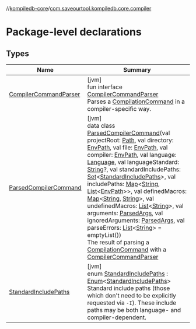 //[kompiledb-core](../../index.md)/[com.saveourtool.kompiledb.core.compiler](index.md)

# Package-level declarations

## Types

| Name | Summary |
|---|---|
| [CompilerCommandParser](-compiler-command-parser/index.md) | [jvm]<br>fun interface [CompilerCommandParser](-compiler-command-parser/index.md)<br>Parses a [CompilationCommand](../com.saveourtool.kompiledb.core/-compilation-command/index.md) in a compiler-specific way. |
| [ParsedCompilerCommand](-parsed-compiler-command/index.md) | [jvm]<br>data class [ParsedCompilerCommand](-parsed-compiler-command/index.md)(val projectRoot: [Path](https://docs.oracle.com/javase/8/docs/api/java/nio/file/Path.html), val directory: [EnvPath](../com.saveourtool.kompiledb.core/-env-path/index.md), val file: [EnvPath](../com.saveourtool.kompiledb.core/-env-path/index.md), val compiler: [EnvPath](../com.saveourtool.kompiledb.core/-env-path/index.md), val language: [Language](../com.saveourtool.kompiledb.core.lang/-language/index.md), val languageStandard: [String](https://kotlinlang.org/api/latest/jvm/stdlib/kotlin/-string/index.html)?, val standardIncludePaths: [Set](https://kotlinlang.org/api/latest/jvm/stdlib/kotlin.collections/-set/index.html)&lt;[StandardIncludePaths](-standard-include-paths/index.md)&gt;, val includePaths: [Map](https://kotlinlang.org/api/latest/jvm/stdlib/kotlin.collections/-map/index.html)&lt;[String](https://kotlinlang.org/api/latest/jvm/stdlib/kotlin/-string/index.html), [List](https://kotlinlang.org/api/latest/jvm/stdlib/kotlin.collections/-list/index.html)&lt;[EnvPath](../com.saveourtool.kompiledb.core/-env-path/index.md)&gt;&gt;, val definedMacros: [Map](https://kotlinlang.org/api/latest/jvm/stdlib/kotlin.collections/-map/index.html)&lt;[String](https://kotlinlang.org/api/latest/jvm/stdlib/kotlin/-string/index.html), [String](https://kotlinlang.org/api/latest/jvm/stdlib/kotlin/-string/index.html)&gt;, val undefinedMacros: [List](https://kotlinlang.org/api/latest/jvm/stdlib/kotlin.collections/-list/index.html)&lt;[String](https://kotlinlang.org/api/latest/jvm/stdlib/kotlin/-string/index.html)&gt;, val arguments: [ParsedArgs](../com.saveourtool.kompiledb.core.io/index.md#1743527040%2FClasslikes%2F-937334835), val ignoredArguments: [ParsedArgs](../com.saveourtool.kompiledb.core.io/index.md#1743527040%2FClasslikes%2F-937334835), val parseErrors: [List](https://kotlinlang.org/api/latest/jvm/stdlib/kotlin.collections/-list/index.html)&lt;[String](https://kotlinlang.org/api/latest/jvm/stdlib/kotlin/-string/index.html)&gt; = emptyList())<br>The result of parsing a [CompilationCommand](../com.saveourtool.kompiledb.core/-compilation-command/index.md) with a [CompilerCommandParser](-compiler-command-parser/index.md) |
| [StandardIncludePaths](-standard-include-paths/index.md) | [jvm]<br>enum [StandardIncludePaths](-standard-include-paths/index.md) : [Enum](https://kotlinlang.org/api/latest/jvm/stdlib/kotlin/-enum/index.html)&lt;[StandardIncludePaths](-standard-include-paths/index.md)&gt; <br>Standard include paths (those which don't need to be explicitly requested via `-I`). These include paths may be both language- and compiler-dependent. |

